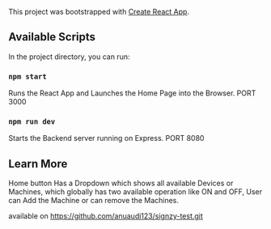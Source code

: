 This project was bootstrapped with [Create React App](https://github.com/facebook/create-react-app).

## Available Scripts

In the project directory, you can run: 

### `npm start`


Runs the React App and Launches the Home Page into the Browser. PORT 3000

### `npm run dev`

Starts the Backend server running on Express. PORT 8080

## Learn More

Home button Has a Dropdown which shows all available Devices or Machines, which globally has two available operation like ON and OFF, User can Add the Machine or can remove the Machines.

available on https://github.com/anuaudi123/signzy-test.git

